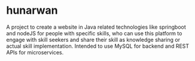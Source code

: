 # hunarwan
A project to create a website in Java related technologies like springboot and nodeJS for people with specific skills, who can use this platform to engage with skill seekers and share their skill as knowledge sharing or actual skill implementation.
Intended to use MySQL for backend and REST APIs for microservices.
